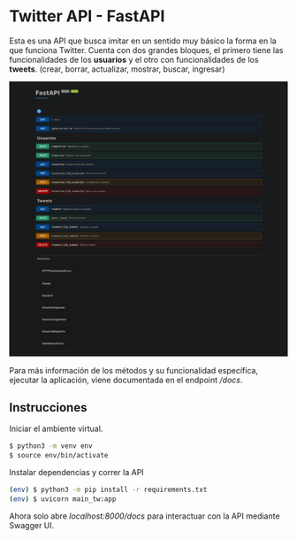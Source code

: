 # Twitter API - FastAPI

Esta es una API que busca imitar en un sentido muy básico la forma en la que funciona Twitter. Cuenta con dos grandes bloques, el primero tiene las funcionalidades de los **usuarios** y el otro con funcionalidades de los **tweets**. (crear, borrar, actualizar, mostrar, buscar, ingresar)

<img src="ss.png">

Para más información de los métodos y su funcionalidad específica, ejecutar la aplicación, viene documentada en el endpoint */docs*.

## Instrucciones
Iniciar el ambiente virtual.
```bash
$ python3 -m venv env
$ source env/bin/activate
```

Instalar dependencias y correr la API
```bash
(env) $ python3 -m pip install -r requirements.txt
(env) $ uvicorn main_tw:app
```

Ahora solo abre *localhost:8000/docs* para interactuar con la API mediante Swagger UI.
